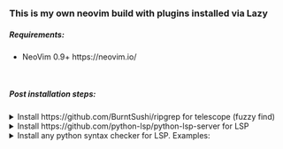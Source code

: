 <h3>This is my own neovim build with plugins installed via Lazy</h3>

<h5>Requirements:</h5>
<ul>
  <li>NeoVim 0.9+ https://neovim.io/</li>
</ul>
</br>
<h5>Post installation steps:</h5>
<details>
  <summary>Install https://github.com/BurntSushi/ripgrep for telescope (fuzzy find)</summary>
  <p><pre>$ sudo apt-get install ripgrep</pre></p>
</details>
<details>
  <summary>Install https://github.com/python-lsp/python-lsp-server for LSP</summary>
  <p><pre>$ pip install --upgrade python-lsp-server</pre></p>
</details>
<details>
  <summary>Install any python syntax checker for LSP. Examples:</summary>
  <p>
    Pyflakes - https://github.com/PyCQA/pyflakes
    <pre>$ pip install --upgrade pyflakes</pre>
  </p>
  <p>
    Flake8 - https://github.com/PyCQA/flake8
    <pre>$ pip install --upgrade flake8</pre>
  </p>
</details>
